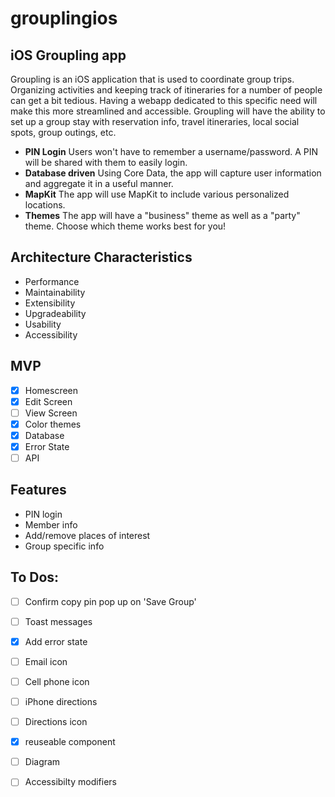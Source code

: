# grouplingios
## iOS Groupling app

Groupling is an iOS application that is used to coordinate group trips. Organizing activities and keeping track of itineraries for a number of people can get a bit tedious. Having a webapp dedicated to this specific need will make this more streamlined and accessible. Groupling will have the ability to set up a group stay with reservation info, travel itineraries, local social spots, group outings, etc.

- **PIN Login** Users won't have to remember a username/password. A PIN will be shared with them to easily login.
- **Database driven** Using Core Data, the app will capture user information and aggregate it in a useful manner.
- **MapKit** The app will use MapKit to include various personalized locations.
- **Themes** The app will have a "business" theme as well as a "party" theme. Choose which theme works best for you!

## Architecture Characteristics
- Performance
- Maintainability
- Extensibility
- Upgradeability
- Usability
- Accessibility

## MVP
- [x] Homescreen
- [x] Edit Screen
- [ ] View Screen
- [x] Color themes
- [x] Database
- [x] Error State
- [ ] API

## Features
- PIN login
- Member info
- Add/remove places of interest
- Group specific info

## To Dos:
- [ ]  Confirm copy pin pop up on 'Save Group'
- [ ]  Toast messages
- [x]  Add error state
- [ ]  Email icon
- [ ]  Cell phone icon
- [ ]  iPhone directions
- [ ]  Directions icon
- [x]  reuseable component
- [ ]  Diagram
- [ ]  Accessibilty modifiers




